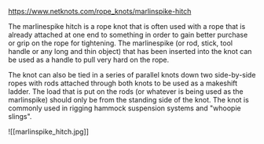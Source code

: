 https://www.netknots.com/rope_knots/marlinspike-hitch

The marlinespike hitch is a rope knot that is often used with a rope that is already attached at one end to something in order to gain better purchase or grip on the rope for tightening. The marlinespike (or rod, stick, tool handle or any long and thin object) that has been inserted into the knot can be used as a handle to pull very hard on the rope.

The knot can also be tied in a series of parallel knots down two side-by-side ropes with rods attached through both knots to be used as a makeshift ladder. The load that is put on the rods (or whatever is being used as the marlinspike) should only be from the standing side of the knot. The knot is commonly used in rigging hammock suspension systems and "whoopie slings".

![[marlinspike_hitch.jpg]]